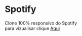 # Spotify
Clone 100% responsivo do Spotify<br>
para vizualisar clique
<a href="https://doncarderms.github.io/Spotify/">Aqui </a>
